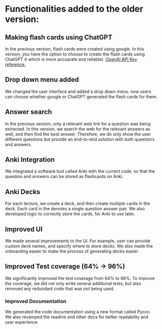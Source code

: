 # Functionalities added to the older version:

## Making flash cards using ChatGPT

In the previous version, flash cards were created using google. In this version, you have the option to choose to create the flash cards using ChatGPT 4 which is more accuarate and reliable). [OpenAI API Key reference.](https://platform.openai.com/docs/api-reference/introduction)

## Drop down menu added

We changed the user interface and added a drop down menu. now users can choose whether google or ChatGPT generated the flash cards for them.

## Answer search

In the previous version, only a relevant web link for a question was being extracted. In this version, we search the web for the relevant answers as well, and then find the best answer. Therefore, we do only show the user different questions but provide an end-to-end solution with both questions and answers.

## Anki Integration

We integrated a software tool called Anki with the current code, so that the question and answers can be stored as flashcards on Anki.

## Anki Decks

For each lecture, we create a deck, and then create multiple cards in the deck. Each card in the denotes a single question answer pair. We also developed logic to correctly store the cards, for Anki to use later.

## Improved UI

We made several improvements to the UI. For example, user can provide custom deck names, and specify where to store decks. We also made the onboarding easier to make the process of generating decks easier.

## Improved Test coverage (64% -> 96%)

We significantly improved the test coverage from 64% to 96%. To improve the coverage, we did not only write several additional tests, but also removed any redundant code that was not being used.

### Improved Documentation

We generated the code documentation using a new format called Pycco. We also revamped the readme and other docs for better readability and user experience.
